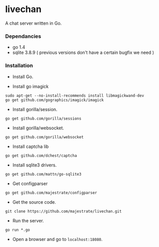 # livechan
A chat server written in Go.

### Dependancies

* go 1.4
* sqlite 3.8.9 ( previous versions don't have a certain bugfix we need )


### Installation

- Install Go.

- Install go imagick
```
sudo apt-get --no-install-recommends install libmagickwand-dev
go get github.com/gographics/imagick/imagick
```

- Install gorilla/session.
```
go get github.com/gorilla/sessions
```
- Install gorilla/websocket.
```
go get github.com/gorilla/websocket
```
- Install captcha lib
```
go get github.com/dchest/captcha
```
- Install sqlite3 drivers.
```
go get github.com/mattn/go-sqlite3
```
- Get configparser
```
go get github.com/majestrate/configparser
```
- Get the source code.
```
git clone https://github.com/majestrate/livechan.git
```
- Run the server.
```
go run *.go
```
- Open a browser and go to `localhost:18080`.

